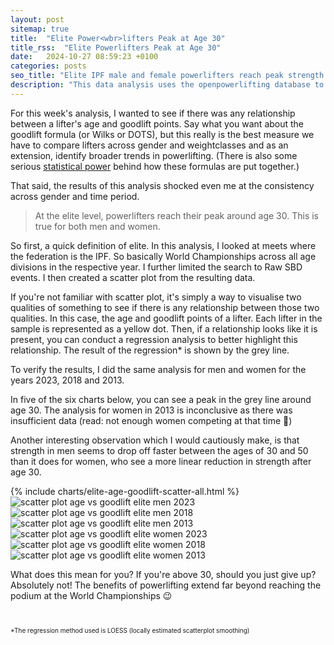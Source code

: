 ```yaml
---
layout: post
sitemap: true
title:  "Elite Power<wbr>lifters Peak at Age 30"
title_rss:  "Elite Powerlifters Peak at Age 30"
date:   2024-10-27 08:59:23 +0100
categories: posts
seo_title: "Elite IPF male and female powerlifters reach peak strength at at age 30 according to historical data"
description: "This data analysis uses the openpowerlifting database to find the age at which elite powerlifters reach peak strength. This 30 years old for both men and women in all years studied."
---
```


For this week's analysis, I wanted to see if there was any relationship between a lifter's age and goodlift points.
Say what you want about the goodlift formula (or Wilks or DOTS), but this really is the best measure we have to compare lifters across gender and weightclasses and as an extension, identify broader trends in powerlifting.
(There is also some serious [statistical power](https://www.powerlifting.sport/fileadmin/ipf/data/ipf-formula/IPF_GL_Coefficients-2020.pdf) behind how these formulas are put together.)

That said, the results of this analysis shocked even me at the consistency across gender and time period.

> At the elite level, powerlifters reach their peak around age 30. This is true for both men and women.

So first, a quick definition of elite. In this analysis, I looked at meets where the federation is the IPF. So basically World Championships across all age divisions in the respective year. 
I further limited the search to Raw SBD events. I then created a scatter plot from the resulting data.

If you're not familiar with scatter plot, it's simply a way to visualise two qualities of something to see if there is any relationship between those two qualities. In this case, the age and goodlift points of a lifter. Each lifter in the sample is represented as a yellow dot.
Then, if a relationship looks like it is present, you can conduct a regression analysis to better highlight this relationship. The result of the regression* is shown by the grey line.

To verify the results, I did the same analysis for men and women for the years 2023, 2018 and 2013.

In five of the six charts below, you can see a peak in the grey line around age 30. The analysis for women in 2013 is inconclusive as there was insufficient data (read: not enough women competing at that time 🥲)

Another interesting observation which I would cautiously make, is that strength in men seems to drop off faster between the ages of 30 and 50 than it does for women, who see a more linear reduction in strength after age 30.

<div class="custom-chart-grid">
  <div class="html-content-grid">
    {% include charts/elite-age-goodlift-scatter-all.html %}
  </div>
  <div class="svg-content-grid">
    <img src="/assets/charts/elite-age-goodlift-scatter-Men2023.svg" alt="scatter plot age vs goodlift elite men 2023">
    <img src="/assets/charts/elite-age-goodlift-scatter-Men2018.svg" alt="scatter plot age vs goodlift elite men 2018">
    <img src="/assets/charts/elite-age-goodlift-scatter-Men2013.svg" alt="scatter plot age vs goodlift elite men 2013">
    <img src="/assets/charts/elite-age-goodlift-scatter-Women2023.svg" alt="scatter plot age vs goodlift elite women 2023">
    <img src="/assets/charts/elite-age-goodlift-scatter-Women2018.svg" alt="scatter plot age vs goodlift elite women 2018">
    <img src="/assets/charts/elite-age-goodlift-scatter-Women2013.svg" alt="scatter plot age vs goodlift elite women 2013">
  </div>
</div>

What does this mean for you? If you're above 30, should you just give up? Absolutely not! The benefits of powerlifting extend far beyond reaching the podium at the World Championships 😉


<br>
<p style="font-size: 10px;">*The regression method used is LOESS (locally estimated scatterplot smoothing)</p>